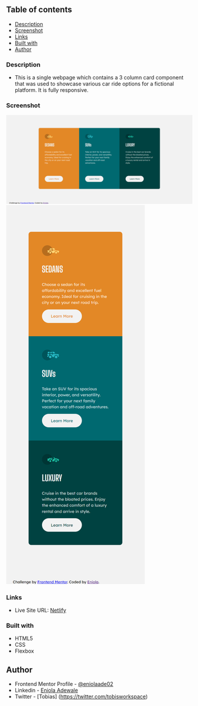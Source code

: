 
## Table of contents
- [Description](#description)
- [Screenshot](#screenshot)
- [Links](#links)
- [Built with](#built-with)
- [Author](#author)

### Description
- This is a single webpage which contains a 3 column card component that was used to showcase various car ride options for a fictional platform. It is fully responsive.

### Screenshot

![Desktop screenshot](./images/desktop%20screenshot.png)
![Mobile screenshot](./images/mobile%20screenshot.png)



### Links

- Live Site URL: [Netlify](https://columncardcomponent3.netlify.app/)

### Built with

- HTML5
- CSS
- Flexbox


## Author
- Frontend Mentor Profile - [@eniolaade02](https://www.frontendmentor.io/profile/eniolaade02)
- Linkedin - [Eniola Adewale](https://www.linkedin.com/in/eniolaade/)
- Twitter - [Tobias] (https://twitter.com/tobisworkspace)

